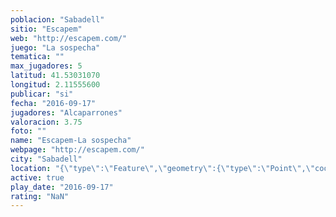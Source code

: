 ```yaml
---
poblacion: "Sabadell"
sitio: "Escapem"
web: "http://escapem.com/"
juego: "La sospecha"
tematica: ""
max_jugadores: 5
latitud: 41.53031070
longitud: 2.11555600
publicar: "si"
fecha: "2016-09-17"
jugadores: "Alcaparrones"
valoracion: 3.75
foto: ""
name: "Escapem-La sospecha"
webpage: "http://escapem.com/"
city: "Sabadell"
location: "{\"type\":\"Feature\",\"geometry\":{\"type\":\"Point\",\"coordinates\":[41.5303107,2.115556]}}"
active: true
play_date: "2016-09-17"
rating: "NaN"
---
```

